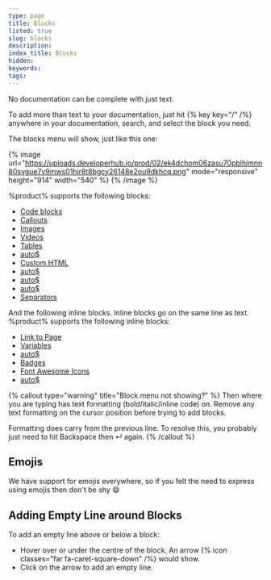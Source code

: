 ```yaml
---
type: page
title: Blocks
listed: true
slug: blocks
description: 
index_title: Blocks
hidden: 
keywords: 
tags: 
---
```


No documentation can be complete with just text.

To add more than text to your documentation, just hit {% key key="/" /%} anywhere in your documentation, search, and select the block you need.

The blocks menu will show, just like this one:

{% image url="https://uploads.developerhub.io/prod/02/ek4dchom06zasu70pblhjmnn80svgue7v9mws01hir8t8bgcy26148e2ou9dkhcq.png" mode="responsive" height="914" width="540" %}
{% /image %}

%product% supports the following blocks:

- [Code blocks](/support-center/code-blocks)
- [Callouts](/support-center/callouts)
- [Images](/support-center/images)
- [Videos](/support-center/videos)
- [Tables](/support-center/tables)
- [auto$](/support-center/synced-blocks)
- [Custom HTML](/support-center/custom-html)
- [auto$](/support-center/tabs)
- [auto$](/support-center/github-code)
- [auto$](/support-center/index-list)
- [Separators](/support-center/separators)

And the following inline blocks. Inline blocks go on the same line as text. %product% supports the following inline blocks:

- [Link to Page](/support-center/page-linking)
- [Variables](/support-center/variables)
- [auto$](/support-center/glossary)
- [Badges](/support-center/badges)
- [Font Awesome Icons](/support-center/icons)
- [auto$](/support-center/keyboard-keys)

{% callout type="warning" title="Block menu not showing?" %}
Then where you are typing has text formatting (bold/italic/inline code) on. Remove any text formatting on the cursor position before trying to add blocks.

Formatting does carry from the previous line. To resolve this, you probably just need to hit  Backspace  then  ↵  again.
{% /callout %}

## Emojis

We have support for emojis everywhere, so if you felt the need to express using emojis then don't be shy 😄

## Adding Empty Line around Blocks

To add an empty line above or below a block:

- Hover over or under the centre of the block. An arrow {% icon classes="far fa-caret-square-down" /%} would show.
- Click on the arrow to add an empty line.